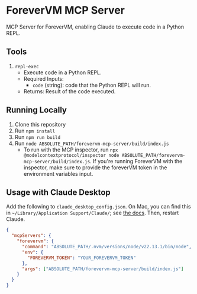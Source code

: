 # ForeverVM MCP Server

MCP Server for ForeverVM, enabling Claude to execute code in a Python REPL.

## Tools

1. `repl-exec`
   - Execute code in a Python REPL.
   - Required Inputs:
     - `code` (string): code that the Python REPL will run.
   - Returns: Result of the code executed.

## Running Locally

1. Clone this repository
2. Run `npm install`
3. Run `npm run build`
4. Run `node ABSOLUTE_PATH/forevervm-mcp-server/build/index.js`
   - To run with the MCP inspector, run `npx @modelcontextprotocol/inspector node ABSOLUTE_PATH/forevervm-mcp-server/build/index.js`. If you're running ForeverVM with the inspector, make sure to provide the foreverVM token in the environment variables input.

## Usage with Claude Desktop

Add the following to `claude_desktop_config.json`. On Mac, you can find this in `~/Library/Application Support/Claude/`; see [the docs](https://modelcontextprotocol.io/quickstart/user). Then, restart Claude.

```json
{
  "mcpServers": {
    "forevervm": {
      "command": "ABSOLUTE_PATH/.nvm/versions/node/v22.13.1/bin/node",
      "env": {
        "FOREVERVM_TOKEN": "YOUR_FOREVERVM_TOKEN"
      },
      "args": ["ABSOLUTE_PATH/forevervm-mcp-server/build/index.js"]
    }
  }
}
```
